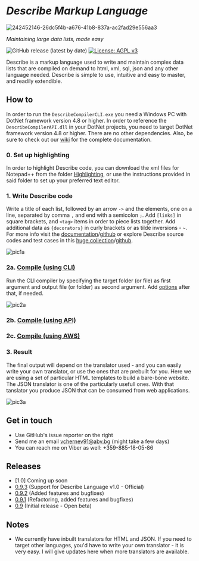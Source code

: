 # *Describe Markup Language*  
![242452146-26dc5f4b-a676-41b8-837a-ac2fad29e556aa3](https://github.com/viktorchernev/DescribeCompiler/assets/72315339/b043a521-cdfc-494b-9267-f7a5d5d2dd06)

_Maintaining large data lists, made easy_  
  
  
![GitHub release (latest by date)](https://img.shields.io/github/v/release/viktorchernev/DescribeCompiler?color=green&logo=github)
[![License: AGPL v3](https://img.shields.io/badge/License-AGPL_v3-blue.svg)](https://www.gnu.org/licenses/agpl-3.0)

Describe is a markup language used to write and maintain complex data lists that are compiled on demand to html, xml, sql, json and any other language needed. Describe is simple to use, intuitive and easy to master, and readily extendible.


## How to
In order to run the `DescribeCompilerCLI.exe` you need a Windows PC with DotNet framework version 4.8 or higher. In order to reference the `DescribeCompilerAPI.dll` in your DotNet projects, you need to target DotNet framework version 4.8 or higher. There are no other dependencies. Also, be sure to check out our [wiki](https://github.com/viktorchernev/DescribeCompiler/wiki) for the complete documentation.  
  
### 0. Set up highlighting
In order to highlight Describe code, you can download the xml files for Notepad++ from the folder [Highlighting](https://github.com/viktorchernev/DescribeCompiler/tree/master/%23DescribeLanguage/Highlighting), or use the instructions provided in said folder to set up your preferred text editor.
  
### 1. Write Describe code  
Write a title of each list, followed by an arrow `->` and the elements, one on a line, separated by comma `,` and end with a semicolon `;`. Add `[links]` in square brackets, and `<tag>` items in order to piece lists together. Add additional data as `{decorators}` in curly brackets or as tilde inversions - `~`. For more info visit the [documentation](https://documentation.listiary.com/)/[github](https://github.com/viktorchernev/DescribeCompiler/wiki/Grammar-How-To) or explore Describe source codes and test cases in this [huge collection](https://library.listiary.com/)/[github](https://github.com/viktorchernev/DataLists/tree/master/Lists). 
  
![pic1a](https://github.com/viktorchernev/DescribeCompiler/assets/72315339/d5a71183-33ff-4e21-b6a1-db3ed7ac5967)


### 2a. [Compile (using CLI)](https://github.com/viktorchernev/DescribeCompiler/wiki/CliCompiler-how-to)  
Run the CLI compiler by specifying the target folder (or file) as first argument and output file (or folder) as second argument.  Add [options](https://github.com/viktorchernev/DescribeCompiler/wiki/CliCompiler-how-to) after that, if needed.  

![pic2a](https://github.com/viktorchernev/DescribeCompiler/assets/72315339/d8f6ac78-2cbc-4056-b560-16273474fa4d)

### 2b. [Compile (using API)](https://github.com/viktorchernev/DescribeCompiler/wiki/ApiCompiler-how-to)
### 2c. [Compile (using AWS)](https://github.com/viktorchernev/DescribeCompiler/wiki/AwsCompiler-how-to)


### 3. Result  
The final output will depend on the translator used - and you can easily write your own translator, or use the ones that are prebuilt for you. Here we are using a set of particular HTML templates to build a bare-bone website. The JSON translator is one of the particularly usefull ones. With that tanslator you produce JSON that can be consumed from web applications.
  
![pic3a](https://github.com/viktorchernev/DescribeCompiler/assets/72315339/36ae6997-82df-467e-b490-b7b9d63a860c)

## Get in touch  
- Use GitHub's issue reporter on the right
- Send me an email vchernev91@abv.bg (might take a few days)
- You can reach me on Viber as well: +359-885-18-05-86

## Releases
* [1.0] Coming up soon
* [0.9.3](https://github.com/viktorchernev/DescribeCompiler/releases/tag/0.9.3) (Support for Describe Language v1.0 - Official)  
* [0.9.2](https://github.com/viktorchernev/DescribeCompiler/releases/tag/0.9.2) (Added features and bugfixes)
* [0.9.1](https://github.com/viktorchernev/DescribeCompiler/releases/tag/0.9.1) (Refactoring, added features and bugfixes)
* [0.9](https://github.com/viktorchernev/DescribeCompiler/releases/tag/0.9) (Initial release - Open beta)

## Notes
* We currently have inbuilt translators for HTML and JSON. If you need to target other languages, you'd have to write your own translator - it is very easy. I will give updates here when more translators are available.
